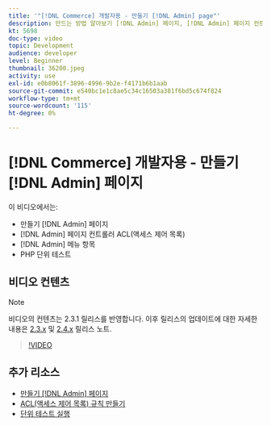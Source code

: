 ```yaml
---
title: '"[!DNL Commerce] 개발자용 - 만들기 [!DNL Admin] page"'
description: 만드는 방법 알아보기 [!DNL Admin] 페이지, [!DNL Admin] 페이지 컨트롤러 ACL(액세스 제어 목록) 및 단위 테스트를 수행합니다.
kt: 5698
doc-type: video
topic: Development
audience: developer
level: Beginner
thumbnail: 36200.jpeg
activity: use
exl-id: e0b8061f-3896-4996-9b2e-f4171b6b1aab
source-git-commit: e540bc1e1c8ae5c34c16503a381f6bd5c674f824
workflow-type: tm+mt
source-wordcount: '115'
ht-degree: 0%

---
```


# [!DNL Commerce] 개발자용 - 만들기 [!DNL Admin] 페이지

이 비디오에서는:

- 만들기 [!DNL Admin] 페이지
- [!DNL Admin] 페이지 컨트롤러 ACL(액세스 제어 목록)
- [!DNL Admin] 메뉴 항목
- PHP 단위 테스트

## 비디오 컨텐츠

>[!NOTE]
>
>비디오의 컨텐츠는 2.3.1 릴리스를 반영합니다. 이후 릴리스의 업데이트에 대한 자세한 내용은 [ 2.3.x](https://devdocs.magento.com/guides/v2.3/release-notes/bk-release-notes.html) 및 [2.4.x](https://devdocs.magento.com/guides/v2.4/release-notes/bk-release-notes.html) 릴리스 노트.

>[!VIDEO](https://video.tv.adobe.com/v/36200?quality=12&learn=on)

## 추가 리소스

- [만들기 [!DNL Admin] 페이지](https://devdocs.magento.com/guides/v2.4/ext-best-practices/extension-coding/example-module-adminpage.html)
- [ACL(액세스 제어 목록) 규칙 만들기](https://devdocs.magento.com/guides/v2.4/ext-best-practices/tutorials/create-access-control-list-rule.html)
- [단위 테스트 실행](https://devdocs.magento.com/guides/v2.4/test/unit/unit_test_execution.html)

